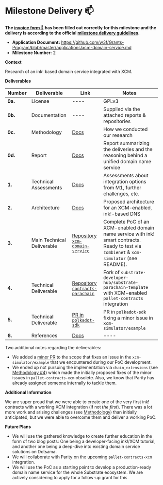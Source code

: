 # Milestone Delivery :mailbox:

**The [invoice form :pencil:](https://docs.google.com/forms/d/e/1FAIpQLSfmNYaoCgrxyhzgoKQ0ynQvnNRoTmgApz9NrMp-hd8mhIiO0A/viewform) has been filled out correctly for this milestone and the delivery is according to the official [milestone delivery guidelines](https://github.com/w3f/Grants-Program/blob/master/docs/Support%20Docs/milestone-deliverables-guidelines.md).**

- **Application Document:** https://github.com/w3f/Grants-Program/blob/master/applications/xcm-domain-service.md
- **Milestone Number:** 2

**Context**

Research of an ink! based domain service integrated with XCM.

**Deliverables**

| Number  | Deliverable                | Link                                                                                     | Notes                                                                                                                                       |
| ------- | -------------------------- | ---------------------------------------------------------------------------------------- | ------------------------------------------------------------------------------------------------------------------------------------------- |
| **0a.** | License                    | ----                                                                                     | GPLv3                                                                                                                                       |
| **0b.** | Documentation              | ----                                                                                     | Supplied via the attached reports & repositories                                                                                            |
| **0c.** | Methodology                | [Docs](https://docs.google.com/document/d/1r9gQDz_-qi56uVKXHHleepwx4tMyw6WFoAJJpO57PW0/) | How we conducted our research                                                                                                               |
| **0d.** | Report                     | [Docs](https://docs.google.com/document/d/1-6WTMW5M_0ov_LoP-J0m62_V4yhhDF4zKrnMXuTiskI/) | Report summarizing the deliveries and the reasoning behind a unified domain name service                                                    |
| **1.**  | Technical Assessments      | [Docs](https://docs.google.com/document/d/11CFgzmr0tXpaHrtkrzlPY3chhp9gOQEp5cqCsiNEZHA/) | Assessments about integration options from M1, further challenges, etc.                                                                     |
| **2.**  | Architecture               | [Docs](https://docs.google.com/document/d/1keSkyREimcUnwuooJ4sfkriTMTEWCu_4k-hkrgTgrqc/) | Proposed architecture for an XCM-enabled, ink!-based DNS                                                                                    |
| **3.**  | Main Technical Deliverable | [Repository `xcm-domain-service`](https://github.com/azero-id/xcm-domain-service)        | Complete PoC of an XCM-enabled domain name service with ink! smart contracts. Ready to test via `zombienet` & `xcm-simulator` (see README). |
| **4.**  | Technical Deliverable      | [Repository `contracts-parachain`](https://github.com/azero-id/contracts-parachain)      | Fork of `substrate-developer-hub/substrate-parachain-template` with XCM-enabled `pallet-contracts` integration                              |
| **5.**  | Technical Deliverable      | [PR in `polkadot-sdk`](https://github.com/paritytech/polkadot-sdk/pull/1883)             | PR in `polkadot-sdk` fixing a minor issue in `xcm-simulator/example`                                                                        |
| **6.**  | References                 | [Docs](https://docs.google.com/document/d/19HiSH8rJKRFbuHm5Ju_lfhVl0XYTLCfgT4FuWIr5-Vw/) | ----                                                                                                                                        |

Two additional notes regarding the deliverables:

- We added a [minor PR](https://github.com/paritytech/polkadot-sdk/pull/1883) to the scope that fixes an issue in the `xcm-simulator/example` that we encountered during our PoC development.
- We ended up not pursuing the implementation via `chain_extensions` (see [Methodology #4](https://docs.google.com/document/d/1r9gQDz_-qi56uVKXHHleepwx4tMyw6WFoAJJpO57PW0)) which made the initially proposed fixes of the minor issues in `pallet-contracts-xcm` obsolete. Also, we know that Parity has already assigned someone internally to tackle them.

**Additional Information**

We are super proud that we were able to create one of the very first ink! contracts with a working XCM integration (if not _the first_). There was a lot more work and arising challenges (see [Methodology](https://docs.google.com/document/d/1r9gQDz_-qi56uVKXHHleepwx4tMyw6WFoAJJpO57PW0)) than initially anticipated, but we were able to overcome them and deliver a working PoC.

**Future Plans**

- We will use the gathered knowledge to create further education in the form of two blog posts: One being a developer-facing ink!/XCM tutorial, and another one being a deep-dive into existing domain service solutions on Dotsama.
- We will collaborate with Parity on the upcoming `pallet-contracts-xcm` integration.
- We will use the PoC as a starting point to develop a production-ready domain name service for the whole Substrate ecosystem. We are actively considering to apply for a follow-up grant for this.
